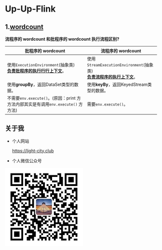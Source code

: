 # Up-Up-Flink

## 1.[wordcount](./wordcount)

**流程序的 wordcount 和批程序的 wordcount 执行流程区别?**

| 批程序的 wordcount                                           | 流程序的 wordcount                                           |
| ------------------------------------------------------------ | ------------------------------------------------------------ |
| 使用`ExecutionEnvironment`(抽象类)<br />**<u>负责批程序的执行行行上下文</u>**。 | 使用`StreamExecutionEnvironment`(抽象类)<br />**<u>负责流程序的执行上下文</u>**。 |
| 使用**groupBy**，返回DataSet类型的数据。                     | 使用**keyBy**，返回KeyedStream类型的数据。                   |
| 不需要`env.execute()`。(原因：print 方方法内部其实是有调用`env.execute()` 方方法) | 需要`env.execute()`。                                        |

## 关于我

- 个人网站

    https://light-city.club
- 个人微信公众号

![wechat](../img/pub/wechat.jpg)
